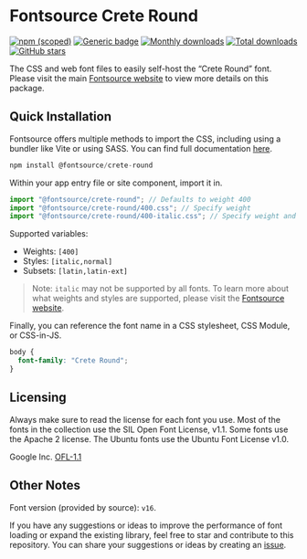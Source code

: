 # Fontsource Crete Round

[![npm (scoped)](https://img.shields.io/npm/v/@fontsource/crete-round?color=brightgreen)](https://www.npmjs.com/package/@fontsource/crete-round) [![Generic badge](https://img.shields.io/badge/fontsource-passing-brightgreen)](https://github.com/fontsource/fontsource) [![Monthly downloads](https://badgen.net/npm/dm/@fontsource/crete-round)](https://github.com/fontsource/fontsource) [![Total downloads](https://badgen.net/npm/dt/@fontsource/crete-round)](https://github.com/fontsource/fontsource) [![GitHub stars](https://img.shields.io/github/stars/fontsource/fontsource.svg?style=social&label=Star)](https://github.com/fontsource/fontsource/stargazers)

The CSS and web font files to easily self-host the “Crete Round” font. Please visit the main [Fontsource website](https://fontsource.org/fonts/crete-round) to view more details on this package.

## Quick Installation

Fontsource offers multiple methods to import the CSS, including using a bundler like Vite or using SASS. You can find full documentation [here](https://fontsource.org/docs/getting-started/introduction).

```javascript
npm install @fontsource/crete-round
```

Within your app entry file or site component, import it in.

```javascript
import "@fontsource/crete-round"; // Defaults to weight 400
import "@fontsource/crete-round/400.css"; // Specify weight
import "@fontsource/crete-round/400-italic.css"; // Specify weight and style
```

Supported variables:
- Weights: `[400]`
- Styles: `[italic,normal]`
- Subsets: `[latin,latin-ext]`

> Note: `italic` may not be supported by all fonts. To learn more about what weights and styles are supported, please visit the [Fontsource website](https://fontsource.org/fonts/crete-round).

Finally, you can reference the font name in a CSS stylesheet, CSS Module, or CSS-in-JS.

```css
body {
  font-family: "Crete Round";
}
```

## Licensing
Always make sure to read the license for each font you use. Most of the fonts in the collection use the SIL Open Font License, v1.1. Some fonts use the Apache 2 license. The Ubuntu fonts use the Ubuntu Font License v1.0.

Google Inc.
[OFL-1.1](http://scripts.sil.org/OFL)

## Other Notes
Font version (provided by source): `v16`.

If you have any suggestions or ideas to improve the performance of font loading or expand the existing library, feel free to star and contribute to this repository. You can share your suggestions or ideas by creating an [issue](https://github.com/fontsource/fontsource/issues).